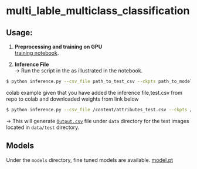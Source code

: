 # multi_lable_multiclass_classification

## Usage:

1. **Preprocessing and training on GPU**<br>
  [training notebook](https://github.com/gauravlochab/multi_lable_multiclass_classification/blob/main/multiclass_classification.ipynb).<br>

2. **Inference File** <br>
-> Run the script in the as illustrated in the notebook.<br>
```bash 
$ python inference.py --csv_file path_to_test_csv --ckpts path_to_model_weights
```
colab example given that you have added the inference file,test.csv from repo to colab and downloaded weights from link below 
```bash 
$ python inference.py --csv_file /content/attributes_test.csv --ckpts /content/drive/MyDrive/outputs/model.pth
```
-> This will generate [`Output.csv`]([https://github.com/gauravlochab/multi_lable_multiclass_classification/blob/main/Output.csv]) file under `data` directory for the test images located in `data/test` directory. 

## Models
Under the `models` directory, fine tuned models are available.
[model.pt](https://drive.google.com/file/d/1-D4QzRDhtlFqj4wzZUj4s9TpS2xA369t/view?usp=sharing)


